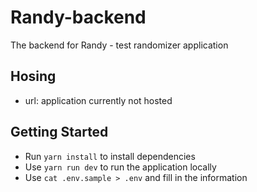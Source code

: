 # Randy-backend

The backend for Randy - test randomizer application

## Hosing

- url: application currently not hosted

## Getting Started

- Run `yarn install` to install dependencies
- Use `yarn run dev` to run the application locally
- Use `cat .env.sample > .env` and fill in the information
